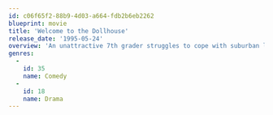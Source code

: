 ```yaml
---
id: c06f65f2-88b9-4d03-a664-fdb2b6eb2262
blueprint: movie
title: 'Welcome to the Dollhouse'
release_date: '1995-05-24'
overview: 'An unattractive 7th grader struggles to cope with suburban life as the middle child with un-attentive parents and bullies at school.'
genres:
  -
    id: 35
    name: Comedy
  -
    id: 18
    name: Drama
---
```

